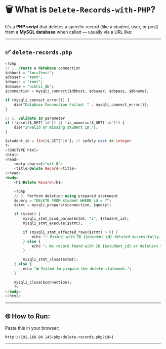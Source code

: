 
# 🗑️ **What is `Delete-Records-with-PHP`?**

It's a **PHP script** that deletes a specific record (like a student, user, or post) from a **MySQL database** when called — usually via a URL like:

---
 
## ✅ `delete-records.php`

```sql
<?php
// 1. Create a database connection
$dbhost = "localhost";
$dbuser = "root";
$dbpass = "root";
$dbname = "nikhil_db";
$connection = mysqli_connect($dbhost, $dbuser, $dbpass, $dbname);

if (mysqli_connect_error()) {
    die("Database Connection Failed: " . mysqli_connect_error());
}

// 2. Validate ID parameter
if (!isset($_GET['id']) || !is_numeric($_GET['id'])) {
    die("Invalid or missing student ID.");
}

$student_id = (int)$_GET['id']; // safely cast to integer
?>
<!DOCTYPE html>
<html>
<head>
    <meta charset="utf-8">
    <title>Delete Record</title>
</head>
<body>
    <h1>Delete Record</h1>

    <?php
    // 3. Perform deletion using prepared statement
    $query = "DELETE FROM student WHERE id = ?";
    $stmt = mysqli_prepare($connection, $query);

    if ($stmt) {
        mysqli_stmt_bind_param($stmt, "i", $student_id);
        mysqli_stmt_execute($stmt);

        if (mysqli_stmt_affected_rows($stmt) > 0) {
            echo "✅ Record with ID {$student_id} deleted successfully.";
        } else {
            echo "⚠️ No record found with ID {$student_id} or deletion failed.";
        }

        mysqli_stmt_close($stmt);
    } else {
        echo "❌ Failed to prepare the delete statement.";
    }

    mysqli_close($connection);
    ?>
</body>
</html>
```

---

## 🌐 **How to Run:**

Paste this in your browser:
 
```url
http://192.168.94.145/php/delete-records.php?id=1
```
---

